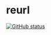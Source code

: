 # reurl

[![GitHub status](https://img.shields.io/badge/status:-planning-blue)](https://github.com/ArdTae)